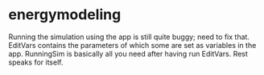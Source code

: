 # energymodeling

Running the simulation using the app is still quite buggy; need to fix that. EditVars contains the parameters of which some are set as variables in the app. RunningSim is basically all you need after having run EditVars. Rest speaks for itself.
